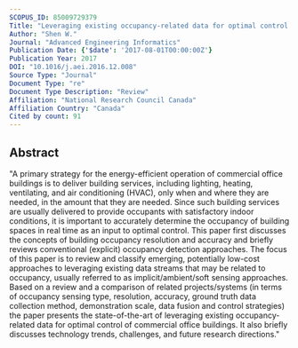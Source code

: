 ```yaml
---
SCOPUS_ID: 85009729379
Title: "Leveraging existing occupancy-related data for optimal control of commercial office buildings: A review"
Author: "Shen W."
Journal: "Advanced Engineering Informatics"
Publication Date: {'$date': '2017-08-01T00:00:00Z'}
Publication Year: 2017
DOI: "10.1016/j.aei.2016.12.008"
Source Type: "Journal"
Document Type: "re"
Document Type Description: "Review"
Affiliation: "National Research Council Canada"
Affiliation Country: "Canada"
Cited by count: 91
---
```


## Abstract
"A primary strategy for the energy-efficient operation of commercial office buildings is to deliver building services, including lighting, heating, ventilating, and air conditioning (HVAC), only when and where they are needed, in the amount that they are needed. Since such building services are usually delivered to provide occupants with satisfactory indoor conditions, it is important to accurately determine the occupancy of building spaces in real time as an input to optimal control. This paper first discusses the concepts of building occupancy resolution and accuracy and briefly reviews conventional (explicit) occupancy detection approaches. The focus of this paper is to review and classify emerging, potentially low-cost approaches to leveraging existing data streams that may be related to occupancy, usually referred to as implicit/ambient/soft sensing approaches. Based on a review and a comparison of related projects/systems (in terms of occupancy sensing type, resolution, accuracy, ground truth data collection method, demonstration scale, data fusion and control strategies) the paper presents the state-of-the-art of leveraging existing occupancy-related data for optimal control of commercial office buildings. It also briefly discusses technology trends, challenges, and future research directions."
